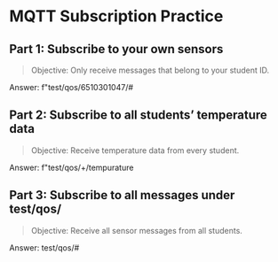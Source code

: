 # MQTT Subscription Practice


## Part 1: Subscribe to your own sensors

> Objective: Only receive messages that belong to your student ID.

Answer: f"test/qos/6510301047/#


## Part 2: Subscribe to all students’ temperature data

> Objective: Receive temperature data from every student.

Answer: f"test/qos/+/tempurature


## Part 3: Subscribe to all messages under test/qos/

> Objective: Receive all sensor messages from all students.

Answer: test/qos/#
